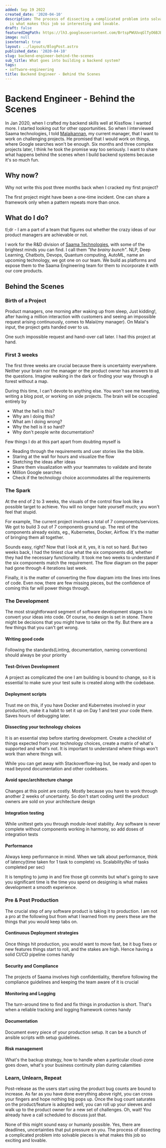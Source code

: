 ```yaml
---
added: Sep 19 2022
created_date: '2020-04-10'
description: The process of dissecting a complicated problem into solvable pieces
  is what makes this job so interesting and lovable.
draft: false
featuredImgPath: https://lh3.googleusercontent.com/BrtspPWUUvqGlTyO6BJBzbZQeS7-KHRh48y5-8aD62Hk5t0Ab2CR8AeIYlfhEo-XUq3QmyeHbXnyVih_K0OrIuG2wyNfc8CcuFzG5odWUIyGLtJrbnb0UTTYUV1U1hqLcn4cJNwUPhU=w857-h643-no
image: null
isexternal: true
layout: ../layouts/BlogPost.astro
published_date: '2020-04-10'
slug: backend-engineer-behind-the-scenes
sub_title: What goes into building a backend system?
tags:
- software-engineering
title: Backend Engineer - Behind the Scenes
---
```


# Backend Engineer - Behind the Scenes

In Jan 2020, when I crafted my backend skills well at Kissflow. I wanted more. I started looking out for other opportunities. So when I interviewed Saama technologies, I told [Malaikannan](https://www.linkedin.com/in/malaikannan/), my current manager, that I want to work on challenging projects. He promised that I would work on things, where Google searches won't be enough. Six months and three complex projects later, I think he took the promise way too seriously. I want to share what happens behind the scenes when I build backend systems because it's so much fun.

## Why now?

Why not write this post three months back when I cracked my first project?

The first project might have been a one-time incident. One can share a framework only when a pattern repeats more than once.

## What do I do?

tl;dr - I am a part of a team that figures out whether the crazy ideas of our product managers are achievable or not.

I work for the R\&D division of [Saama Technologies](https://www.saama.com/), with some of the brightest minds you can find. I call them _"the brainy bunch"_. NLP, Deep Learning, Chatbots, Devops, Quantum computing, AutoML, name an upcoming technology, we got one on our team. We build as platforms and expose them to the Saama Engineering team for them to incorporate it with our core products.

## Behind the Scenes

### Birth of a Project

Product managers, one morning after waking up from sleep, Just kidding!, after having a million interaction with customers and seeing an impossible request arising continuously, comes to Malai(my manager). On Malai's input, the project gets handed over to us.

One such impossible request and hand-over call later. I had this project at hand.

### First 3 weeks

The first three weeks are crucial because there is uncertainty everywhere. Neither your brain nor the manager or the product owner has answers to all the questions. Imagine walking in the dark or finding your way through a forest without a map.

During this time, I can't devote to anything else. You won't see me tweeting, writing a blog post, or working on side projects. The brain will be occupied entirely by

- What the hell is this?
- Why am I doing this?
- What am I doing wrong?
- Why the hell is it so hard?
- Why don't people write documentation?

Few things I do at this part apart from doubting myself is

- Reading through the requirements and user stories like the bible.
- Staring at the wall for hours and visualize the flow
- Sketching the ideas after ideas
- Share them visualization with your teammates to validate and iterate
- Million Google searches
- Check if the technology choice accommodates all the requirements

### The Spark

At the end of 2 to 3 weeks, the visuals of the control flow look like a possible target to achieve. You will no longer hate yourself much; you won't feel that stupid.

For example, The current project involves a total of 7 components/services. We got to build 3 out of 7 components ground up. The rest of the components already exists, eg., Kubernetes, Docker, Airflow. It's the matter of bringing them all together.

Sounds easy, right? Now that I look at it, yes, it is not so hard. But two weeks back, I had the tiniest clue what the six components did, whether they had the necessary functionality. It took me two weeks to understand if the six components match the requirement. The flow diagram on the paper had gone through 4 iterations last week.

Finally, it is the matter of converting the flow diagram into the lines into lines of code. Even now, there are few missing pieces, but the confidence of coming this far will power things through.

### The Development

The most straightforward segment of software development stages is to convert your ideas into code. Of course, no design is set in stone. There might be decisions that you might have to take on the fly. But there are a few things that you can't get wrong.

#### Writing good code

Following the standards(Linting, documentation, naming conventions) should always be your priority

#### Test-Driven Development

A project as complicated the one I am building is bound to change, so it is essential to make sure your test suite is created along with the codebase.

#### Deployment scripts

Trust me on this, if you have Docker and Kubernetes involved in your production, make it a habit to set it up on Day 1 and test your code there. Saves hours of debugging later.

#### Dissecting your technology choices

It is an essential step before starting development. Create a checklist of things expected from your technology choices, create a matrix of what's supported and what's not. It is important to understand where things won't work than where things will.

While you can get away with Stackoverflow-ing but, be ready and open to read beyond documentation and other codebases.

#### Avoid spec/architecture change

Changes at this point are costly. Mostly because you have to work through another 2 weeks of uncertainty. So don't start coding until the product owners are sold on your architecture design

#### Integration testing

While unittest gets you through module-level stability. Any software is never complete without components working in harmony, so add doses of integration tests

#### Performance

Always keep performance in mind. When we talk about performance, think of latency(time taken for 1 task to complete) vs. Scalability(No of tasks completed per sec)

It is tempting to jump in and fire those git commits but what's going to save you significant time is the time you spend on designing is what makes development a smooth experience.

### Pre & Post Production

The crucial step of any software product is taking it to production. I am not a pro at the following but from what I learned from my peers these are the things that you would keep tabs on.

#### Continuous Deployment strategies

Once things hit production, you would want to move fast, be it bug fixes or new features things start to roll, and the stakes are high. Hence having a solid CI/CD pipeline comes handy

#### Security and Compliance

The projects of Saama involves high confidentiality, therefore following the compliance guidelines and keeping the team aware of it is crucial

#### Monitoring and Logging

The turn-around time to find and fix things in production is short. That's when a reliable tracking and logging framework comes handy

#### Documentation

Document every piece of your production setup. It can be a bunch of ansible scripts with setup guidelines.

#### Risk management

What's the backup strategy, how to handle when a particular cloud-zone goes down, what's your business continuity plan during calamities

### Learn, Unlearn, Repeat

Post-release as the users start using the product bug counts are bound to increase. As far as you have done everything above right, you can cross your fingers and hope nothing big pops up. Once the bug count saturates on the product/feature is adopted well, you can roll up your sleeves and walk up to the product owner for a new set of challenges. Oh, wait! You already have a call scheduled to discuss just that.

None of this might sound easy or humanly possible. Yes, there are deadlines, uncertainties that put pressure on you. The process of dissecting a complicated problem into solvable pieces is what makes this job so exciting and lovable.
